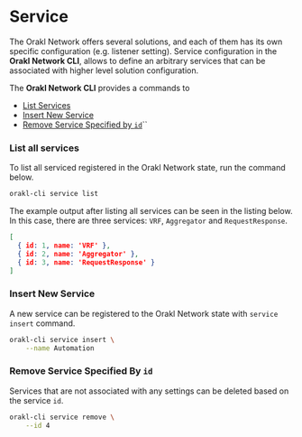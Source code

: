 # Service

The Orakl Network offers several solutions, and each of them has its own specific configuration (e.g. listener setting). Service configuration in the **Orakl Network CLI**, allows to define an arbitrary services that can be associated with higher level solution configuration.

The **Orakl Network CLI** provides a commands to

* [List Services](service.md#list-all-services)
* [Insert New Service](service.md#insert-new-service)
* [Remove Service Specified by `id`](service.md#remove-service-specified-by-id)``

### List all services

To list all serviced registered in the Orakl Network state, run the command below.

```sh
orakl-cli service list
```

The example output after listing all services can be seen in the listing below. In this case, there are three services: `VRF`, `Aggregator` and `RequestResponse`.

```json
[
  { id: 1, name: 'VRF' },
  { id: 2, name: 'Aggregator' },
  { id: 3, name: 'RequestResponse' }
]
```

### Insert New Service

A new service can be registered to the Orakl Network state with `service insert` command.

```sh
orakl-cli service insert \
    --name Automation
```

### Remove Service Specified By `id`

Services that are not associated with any settings can be deleted based on the service `id`.

```sh
orakl-cli service remove \
    --id 4
```

